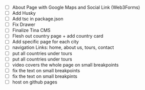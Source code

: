- [ ] About Page with Google Maps and Social Link (Web3Forms)
- [ ] Add Husky
- [ ] Add tsc in package.json
- [ ] Fix Drawer
- [ ] Finalize Tina CMS
- [ ] Flesh out country page + add country card
- [ ] Add specific page for each city
- [ ] navigation Links: home, about us, tours, contact
- [ ] put all countries under tours
- [ ] put all countries under tours
- [ ] video covers the whole page on small breakpoints
- [ ] fix the text on small breakpoints
- [ ] fix the text on small breakpints
- [ ] host on github pages
